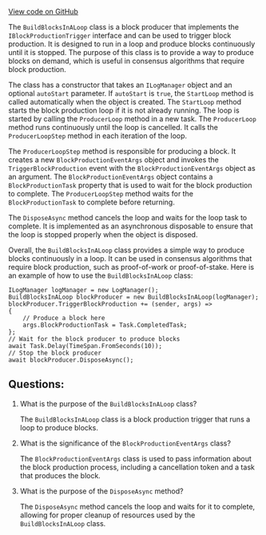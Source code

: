 [View code on GitHub](https://github.com/NethermindEth/nethermind/src/Nethermind/Nethermind.Consensus/Producers/BuildBlocksInALoop.cs)

The `BuildBlocksInALoop` class is a block producer that implements the `IBlockProductionTrigger` interface and can be used to trigger block production. It is designed to run in a loop and produce blocks continuously until it is stopped. The purpose of this class is to provide a way to produce blocks on demand, which is useful in consensus algorithms that require block production.

The class has a constructor that takes an `ILogManager` object and an optional `autoStart` parameter. If `autoStart` is `true`, the `StartLoop` method is called automatically when the object is created. The `StartLoop` method starts the block production loop if it is not already running. The loop is started by calling the `ProducerLoop` method in a new task. The `ProducerLoop` method runs continuously until the loop is cancelled. It calls the `ProducerLoopStep` method in each iteration of the loop.

The `ProducerLoopStep` method is responsible for producing a block. It creates a new `BlockProductionEventArgs` object and invokes the `TriggerBlockProduction` event with the `BlockProductionEventArgs` object as an argument. The `BlockProductionEventArgs` object contains a `BlockProductionTask` property that is used to wait for the block production to complete. The `ProducerLoopStep` method waits for the `BlockProductionTask` to complete before returning.

The `DisposeAsync` method cancels the loop and waits for the loop task to complete. It is implemented as an asynchronous disposable to ensure that the loop is stopped properly when the object is disposed.

Overall, the `BuildBlocksInALoop` class provides a simple way to produce blocks continuously in a loop. It can be used in consensus algorithms that require block production, such as proof-of-work or proof-of-stake. Here is an example of how to use the `BuildBlocksInALoop` class:

```
ILogManager logManager = new LogManager();
BuildBlocksInALoop blockProducer = new BuildBlocksInALoop(logManager);
blockProducer.TriggerBlockProduction += (sender, args) =>
{
    // Produce a block here
    args.BlockProductionTask = Task.CompletedTask;
};
// Wait for the block producer to produce blocks
await Task.Delay(TimeSpan.FromSeconds(10));
// Stop the block producer
await blockProducer.DisposeAsync();
```
## Questions: 
 1. What is the purpose of the `BuildBlocksInALoop` class?
    
    The `BuildBlocksInALoop` class is a block production trigger that runs a loop to produce blocks.

2. What is the significance of the `BlockProductionEventArgs` class?
    
    The `BlockProductionEventArgs` class is used to pass information about the block production process, including a cancellation token and a task that produces the block.

3. What is the purpose of the `DisposeAsync` method?
    
    The `DisposeAsync` method cancels the loop and waits for it to complete, allowing for proper cleanup of resources used by the `BuildBlocksInALoop` class.